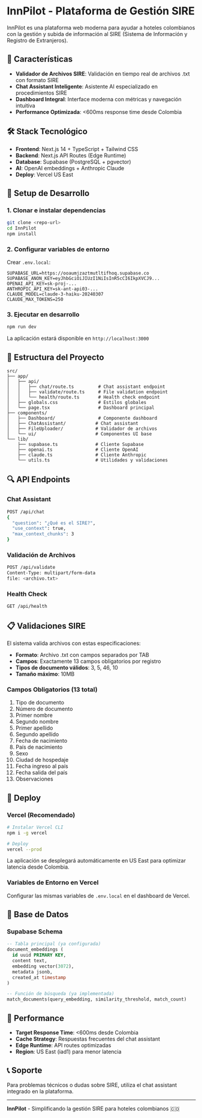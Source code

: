 # InnPilot - Plataforma de Gestión SIRE

InnPilot es una plataforma web moderna para ayudar a hoteles colombianos con la gestión y subida de información al SIRE (Sistema de Información y Registro de Extranjeros).

## 🚀 Características

- **Validador de Archivos SIRE**: Validación en tiempo real de archivos .txt con formato SIRE
- **Chat Assistant Inteligente**: Asistente AI especializado en procedimientos SIRE
- **Dashboard Integral**: Interface moderna con métricas y navegación intuitiva
- **Performance Optimizada**: <600ms response time desde Colombia

## 🛠️ Stack Tecnológico

- **Frontend**: Next.js 14 + TypeScript + Tailwind CSS
- **Backend**: Next.js API Routes (Edge Runtime)
- **Database**: Supabase (PostgreSQL + pgvector)
- **AI**: OpenAI embeddings + Anthropic Claude
- **Deploy**: Vercel US East

## 🔧 Setup de Desarrollo

### 1. Clonar e instalar dependencias

```bash
git clone <repo-url>
cd InnPilot
npm install
```

### 2. Configurar variables de entorno

Crear `.env.local`:

```env
SUPABASE_URL=https://ooaumjzaztmutltifhoq.supabase.co
SUPABASE_ANON_KEY=eyJhbGciOiJIUzI1NiIsInR5cCI6IkpXVCJ9...
OPENAI_API_KEY=sk-proj-...
ANTHROPIC_API_KEY=sk-ant-api03-...
CLAUDE_MODEL=claude-3-haiku-20240307
CLAUDE_MAX_TOKENS=250
```

### 3. Ejecutar en desarrollo

```bash
npm run dev
```

La aplicación estará disponible en `http://localhost:3000`

## 📁 Estructura del Proyecto

```
src/
├── app/
│   ├── api/
│   │   ├── chat/route.ts         # Chat assistant endpoint
│   │   ├── validate/route.ts     # File validation endpoint
│   │   └── health/route.ts       # Health check endpoint
│   ├── globals.css               # Estilos globales
│   └── page.tsx                  # Dashboard principal
├── components/
│   ├── Dashboard/                # Componente dashboard
│   ├── ChatAssistant/           # Chat assistant
│   ├── FileUploader/            # Validador de archivos
│   └── ui/                      # Componentes UI base
└── lib/
    ├── supabase.ts              # Cliente Supabase
    ├── openai.ts                # Cliente OpenAI
    ├── claude.ts                # Cliente Anthropic
    └── utils.ts                 # Utilidades y validaciones
```

## 🔍 API Endpoints

### Chat Assistant
```bash
POST /api/chat
{
  "question": "¿Qué es el SIRE?",
  "use_context": true,
  "max_context_chunks": 3
}
```

### Validación de Archivos
```bash
POST /api/validate
Content-Type: multipart/form-data
file: <archivo.txt>
```

### Health Check
```bash
GET /api/health
```

## 📋 Validaciones SIRE

El sistema valida archivos con estas especificaciones:

- **Formato**: Archivo .txt con campos separados por TAB
- **Campos**: Exactamente 13 campos obligatorios por registro
- **Tipos de documento válidos**: 3, 5, 46, 10
- **Tamaño máximo**: 10MB

### Campos Obligatorios (13 total)
1. Tipo de documento
2. Número de documento
3. Primer nombre
4. Segundo nombre
5. Primer apellido
6. Segundo apellido
7. Fecha de nacimiento
8. País de nacimiento
9. Sexo
10. Ciudad de hospedaje
11. Fecha ingreso al país
12. Fecha salida del país
13. Observaciones

## 🚀 Deploy

### Vercel (Recomendado)

```bash
# Instalar Vercel CLI
npm i -g vercel

# Deploy
vercel --prod
```

La aplicación se desplegará automáticamente en US East para optimizar latencia desde Colombia.

### Variables de Entorno en Vercel

Configurar las mismas variables de `.env.local` en el dashboard de Vercel.

## 🔐 Base de Datos

### Supabase Schema

```sql
-- Tabla principal (ya configurada)
document_embeddings (
  id uuid PRIMARY KEY,
  content text,
  embedding vector(3072),
  metadata jsonb,
  created_at timestamp
)

-- Función de búsqueda (ya implementada)
match_documents(query_embedding, similarity_threshold, match_count)
```

## 🎯 Performance

- **Target Response Time**: <600ms desde Colombia
- **Cache Strategy**: Respuestas frecuentes del chat assistant
- **Edge Runtime**: API routes optimizadas
- **Region**: US East (iad1) para menor latencia

## 📞 Soporte

Para problemas técnicos o dudas sobre SIRE, utiliza el chat assistant integrado en la plataforma.

---

**InnPilot** - Simplificando la gestión SIRE para hoteles colombianos 🇨🇴
